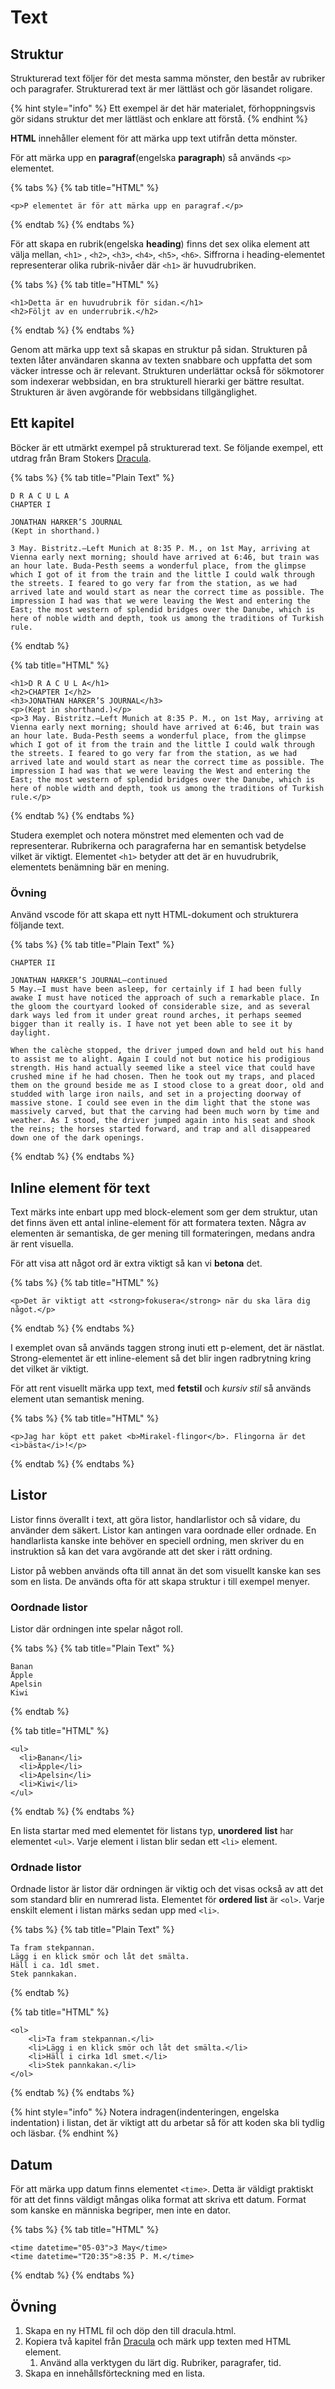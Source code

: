 # Text

## Struktur

Strukturerad text följer för det mesta samma mönster, den består av rubriker och paragrafer. Strukturerad text är mer lättläst och gör läsandet roligare.

{% hint style="info" %}
Ett exempel är det här materialet, förhoppningsvis gör sidans struktur det mer lättläst och enklare att förstå.
{% endhint %}

**HTML** innehåller element för att märka upp text utifrån detta mönster. 

För att märka upp en **paragraf**\(engelska **paragraph**\) så används `<p>` elementet.

{% tabs %}
{% tab title="HTML" %}
```markup
<p>P elementet är för att märka upp en paragraf.</p>
```
{% endtab %}
{% endtabs %}

För att skapa en rubrik\(engelska **heading**\) finns det sex olika element att välja mellan, `<h1>` , `<h2>`, `<h3>`, `<h4>`, `<h5>`, `<h6>`. Siffrorna i heading-elementet representerar olika rubrik-nivåer där `<h1>` är huvudrubriken.

{% tabs %}
{% tab title="HTML" %}
```markup
<h1>Detta är en huvudrubrik för sidan.</h1>
<h2>Följt av en underrubrik.</h2>
```
{% endtab %}
{% endtabs %}

Genom att märka upp text så skapas en struktur på sidan. Strukturen på texten låter användaren skanna av texten snabbare och uppfatta det som väcker intresse och är relevant. Strukturen underlättar också för sökmotorer som indexerar webbsidan, en bra strukturell hierarki ger bättre resultat. Strukturen är även avgörande för webbsidans tillgänglighet.

## Ett kapitel

Böcker är ett utmärkt exempel på strukturerad text. Se följande exempel, ett utdrag från Bram Stokers [Dracula](https://www.gutenberg.org/files/345/345-h/345-h.htm).

{% tabs %}
{% tab title="Plain Text" %}
```text
D R A C U L A
CHAPTER I

JONATHAN HARKER’S JOURNAL
(Kept in shorthand.)

3 May. Bistritz.—Left Munich at 8:35 P. M., on 1st May, arriving at Vienna early next morning; should have arrived at 6:46, but train was an hour late. Buda-Pesth seems a wonderful place, from the glimpse which I got of it from the train and the little I could walk through the streets. I feared to go very far from the station, as we had arrived late and would start as near the correct time as possible. The impression I had was that we were leaving the West and entering the East; the most western of splendid bridges over the Danube, which is here of noble width and depth, took us among the traditions of Turkish rule.
```
{% endtab %}

{% tab title="HTML" %}
```markup
<h1>D R A C U L A</h1>
<h2>CHAPTER I</h2>
<h3>JONATHAN HARKER’S JOURNAL</h3>
<p>(Kept in shorthand.)</p>
<p>3 May. Bistritz.—Left Munich at 8:35 P. M., on 1st May, arriving at Vienna early next morning; should have arrived at 6:46, but train was an hour late. Buda-Pesth seems a wonderful place, from the glimpse which I got of it from the train and the little I could walk through the streets. I feared to go very far from the station, as we had arrived late and would start as near the correct time as possible. The impression I had was that we were leaving the West and entering the East; the most western of splendid bridges over the Danube, which is here of noble width and depth, took us among the traditions of Turkish rule.</p>
```
{% endtab %}
{% endtabs %}

Studera exemplet och notera mönstret med elementen och vad de representerar. Rubrikerna och paragraferna har en semantisk betydelse vilket är viktigt. Elementet `<h1>` betyder att det är en huvudrubrik, elementets benämning bär en mening.

### Övning

Använd vscode för att skapa ett nytt HTML-dokument och strukturera följande text. 

{% tabs %}
{% tab title="Plain Text" %}
```text
CHAPTER II

JONATHAN HARKER’S JOURNAL—continued
5 May.—I must have been asleep, for certainly if I had been fully awake I must have noticed the approach of such a remarkable place. In the gloom the courtyard looked of considerable size, and as several dark ways led from it under great round arches, it perhaps seemed bigger than it really is. I have not yet been able to see it by daylight.

When the calèche stopped, the driver jumped down and held out his hand to assist me to alight. Again I could not but notice his prodigious strength. His hand actually seemed like a steel vice that could have crushed mine if he had chosen. Then he took out my traps, and placed them on the ground beside me as I stood close to a great door, old and studded with large iron nails, and set in a projecting doorway of massive stone. I could see even in the dim light that the stone was massively carved, but that the carving had been much worn by time and weather. As I stood, the driver jumped again into his seat and shook the reins; the horses started forward, and trap and all disappeared down one of the dark openings.
```
{% endtab %}
{% endtabs %}

## Inline element för text

Text märks inte enbart upp med block-element som ger dem struktur, utan det finns även ett antal inline-element för att formatera texten. Några av elementen är semantiska, de ger mening till formateringen, medans andra är rent visuella.

För att visa att något ord är extra viktigt så kan vi **betona** det.

{% tabs %}
{% tab title="HTML" %}
```markup
<p>Det är viktigt att <strong>fokusera</strong> när du ska lära dig något.</p>
```
{% endtab %}
{% endtabs %}

I exemplet ovan så används taggen strong inuti ett p-element, det är nästlat. Strong-elementet är ett inline-element så det blir ingen radbrytning kring det vilket är viktigt.

För att rent visuellt märka upp text, med **fetstil** och _kursiv stil_ så används element utan semantisk mening. 

{% tabs %}
{% tab title="HTML" %}
```markup
<p>Jag har köpt ett paket <b>Mirakel-flingor</b>. Flingorna är det <i>bästa</i>!</p>
```
{% endtab %}
{% endtabs %}

## Listor

Listor finns överallt i text, att göra listor, handlarlistor och så vidare, du använder dem säkert. Listor kan antingen vara oordnade eller ordnade. En handlarlista kanske inte behöver en speciell ordning, men skriver du en instruktion så kan det vara avgörande att det sker i rätt ordning.

Listor på webben används ofta till annat än det som visuellt kanske kan ses som en lista. De används ofta för att skapa struktur i till exempel menyer.

### Oordnade listor

Listor där ordningen inte spelar något roll.

{% tabs %}
{% tab title="Plain Text" %}
```text
Banan
Äpple
Apelsin
Kiwi
```
{% endtab %}

{% tab title="HTML" %}
```markup
<ul>
  <li>Banan</li>
  <li>Äpple</li>
  <li>Apelsin</li>
  <li>Kiwi</li>
</ul>
```
{% endtab %}
{% endtabs %}

En lista startar med med elementet för listans typ, **unordered** **list** har elementet `<ul>`. Varje element i listan blir sedan ett `<li>` element.

### Ordnade listor

Ordnade listor är listor där ordningen är viktig och det visas också av att det som standard blir en numrerad lista. Elementet för **ordered list** är `<ol>`. Varje enskilt element i listan märks sedan upp med `<li>`.

{% tabs %}
{% tab title="Plain Text" %}
```text
Ta fram stekpannan.
Lägg i en klick smör och låt det smälta.
Häll i ca. 1dl smet.
Stek pannkakan.
```
{% endtab %}

{% tab title="HTML" %}
```markup
<ol>
    <li>Ta fram stekpannan.</li>
    <li>Lägg i en klick smör och låt det smälta.</li>
    <li>Häll i cirka 1dl smet.</li>
    <li>Stek pannkakan.</li>
</ol>
```
{% endtab %}
{% endtabs %}

{% hint style="info" %}
Notera indragen\(indenteringen, engelska indentation\) i listan, det är viktigt att du arbetar så för att koden ska bli tydlig och läsbar.
{% endhint %}

## Datum

För att märka upp datum finns elementet `<time>`. Detta är väldigt praktiskt för att det finns väldigt mångas olika format att skriva ett datum. Format som kanske en människa begriper, men inte en dator.

{% tabs %}
{% tab title="HTML" %}
```markup
<time datetime="05-03">3 May</time>
<time datetime="T20:35">8:35 P. M.</time>
```
{% endtab %}
{% endtabs %}

## Övning

1. Skapa en ny HTML fil och döp den till dracula.html. 
2. Kopiera två kapitel från [Dracula](https://www.gutenberg.org/files/345/345-h/345-h.htm) och märk upp texten med HTML element. 
   1. Använd alla verktygen du lärt dig. Rubriker, paragrafer, tid.
3. Skapa en innehållsförteckning med en lista.

